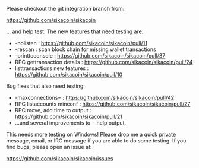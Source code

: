 Please checkout the git integration branch from:

https://github.com/sikacoin/sikacoin

... and help test.  The new features that need testing are:

* -nolisten : https://github.com/sikacoin/sikacoin/pull/11
* -rescan : scan block chain for missing wallet transactions
* -printtoconsole : https://github.com/sikacoin/sikacoin/pull/37
* RPC gettransaction details : https://github.com/sikacoin/sikacoin/pull/24
* listtransactions new features : https://github.com/sikacoin/sikacoin/pull/10

Bug fixes that also need testing:

* -maxconnections= : https://github.com/sikacoin/sikacoin/pull/42
* RPC listaccounts minconf : https://github.com/sikacoin/sikacoin/pull/27
* RPC move, add time to output : https://github.com/sikacoin/sikacoin/pull/21
* ...and several improvements to --help output.

This needs more testing on Windows!  Please drop me a quick private message, email, or IRC message if you are able to do some testing.  If you find bugs, please open an issue at:

https://github.com/sikacoin/sikacoin/issues
